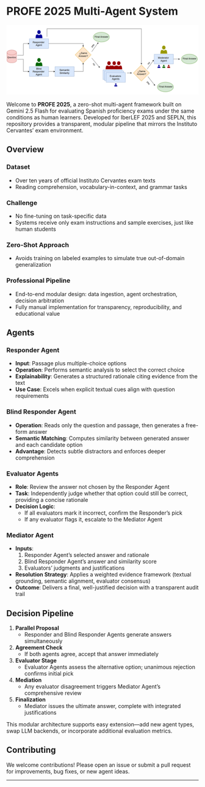 # PROFE 2025 Multi-Agent System

![Multi-Agent System Architecture](diagram.png)

Welcome to **PROFE 2025**, a zero-shot multi-agent framework built on Gemini 2.5 Flash for evaluating Spanish proficiency exams under the same conditions as human learners. Developed for IberLEF 2025 and SEPLN, this repository provides a transparent, modular pipeline that mirrors the Instituto Cervantes’ exam environment.

## Overview

### Dataset

- Over ten years of official Instituto Cervantes exam texts
- Reading comprehension, vocabulary-in-context, and grammar tasks

### Challenge

- No fine-tuning on task-specific data
- Systems receive only exam instructions and sample exercises, just like human students

### Zero-Shot Approach

- Avoids training on labeled examples to simulate true out-of-domain generalization

### Professional Pipeline

- End-to-end modular design: data ingestion, agent orchestration, decision arbitration
- Fully manual implementation for transparency, reproducibility, and educational value

## Agents

### Responder Agent

- **Input**: Passage plus multiple-choice options
- **Operation**: Performs semantic analysis to select the correct choice
- **Explainability**: Generates a structured rationale citing evidence from the text
- **Use Case**: Excels when explicit textual cues align with question requirements

### Blind Responder Agent

- **Operation**: Reads only the question and passage, then generates a free-form answer
- **Semantic Matching**: Computes similarity between generated answer and each candidate option
- **Advantage**: Detects subtle distractors and enforces deeper comprehension

### Evaluator Agents

- **Role**: Review the answer not chosen by the Responder Agent
- **Task**: Independently judge whether that option could still be correct, providing a concise rationale
- **Decision Logic**:
  - If all evaluators mark it incorrect, confirm the Responder’s pick
  - If any evaluator flags it, escalate to the Mediator Agent

### Mediator Agent

- **Inputs**:
  1. Responder Agent’s selected answer and rationale
  2. Blind Responder Agent’s answer and similarity score
  3. Evaluators’ judgments and justifications
- **Resolution Strategy**: Applies a weighted evidence framework (textual grounding, semantic alignment, evaluator consensus)
- **Outcome**: Delivers a final, well-justified decision with a transparent audit trail

## Decision Pipeline

1. **Parallel Proposal**
   - Responder and Blind Responder Agents generate answers simultaneously
2. **Agreement Check**
   - If both agents agree, accept that answer immediately
3. **Evaluator Stage**
   - Evaluator Agents assess the alternative option; unanimous rejection confirms initial pick
4. **Mediation**
   - Any evaluator disagreement triggers Mediator Agent’s comprehensive review
5. **Finalization**
   - Mediator issues the ultimate answer, complete with integrated justifications

This modular architecture supports easy extension—add new agent types, swap LLM backends, or incorporate additional evaluation metrics.


## Contributing

We welcome contributions! Please open an issue or submit a pull request for improvements, bug fixes, or new agent ideas.

---